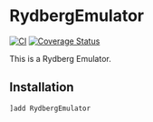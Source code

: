 # RydbergEmulator

[![CI](https://github.com/Happy-Diode/RydbergEmulator.jl/workflows/CI/badge.svg)](https://github.com/Happy-Diode/RydbergEmulator.jl/actions?query=workflow%3Atests)
[![Coverage Status](https://coveralls.io/repos/github/Happy-Diode/RydbergEmulator.jl/badge.svg?branch=HEAD&t=gLyoGX)](https://coveralls.io/github/Happy-Diode/RydbergEmulator.jl?branch=HEAD)

This is a Rydberg Emulator.

## Installation

```julia
]add RydbergEmulator
```
